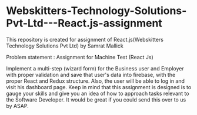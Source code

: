 # Webskitters-Technology-Solutions-Pvt-Ltd---React.js-assignment
This repository is created for assignment of React.js(Webskitters Technology Solutions Pvt Ltd) by Samrat Mallick


Problem statement : Assignment for Machine Test (React Js)

Implement a multi-step (wizard form) for the Business user and Employer with proper validation and save that user's data into firebase, with the proper React and Redux structure. Also, the user will be able to log in and visit his dashboard page. Keep in mind that this assignment is designed is to gauge your skills and give you an idea of how to approach tasks relevant to the Software Developer. It would be great if you could send this over to us by ASAP.
